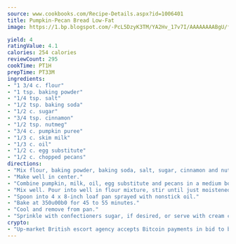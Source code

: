 ```yaml
---
source: www.cookbooks.com/Recipe-Details.aspx?id=1006401
title: Pumpkin-Pecan Bread Low-Fat
image: https://1.bp.blogspot.com/-PcL5DzyK3TM/YA2Hv_17v7I/AAAAAAAABgU/fyHeesSth_IZW9mL5lk6GxJO8cW8ksrGACLcBGAsYHQ/s320/12.png

yield: 4
ratingValue: 4.1
calories: 254 calories
reviewCount: 295
cookTime: PT1H
prepTime: PT33M
ingredients:
- "1 3/4 c. flour"
- "1 tsp. baking powder"
- "1/4 tsp. salt"
- "1/2 tsp. baking soda"
- "1/2 c. sugar"
- "3/4 tsp. cinnamon"
- "1/2 tsp. nutmeg"
- "3/4 c. pumpkin puree"
- "1/3 c. skim milk"
- "1/3 c. oil"
- "1/2 c. egg substitute"
- "1/2 c. chopped pecans"
directions:
- "Mix flour, baking powder, baking soda, salt, sugar, cinnamon and nutmeg in a large bowl."
- "Make well in center."
- "Combine pumpkin, milk, oil, egg substitute and pecans in a medium bowl."
- "Mix well. Pour into well in flour mixture, stir until just moistened."
- "Spoon into 4 x 8-inch loaf pan sprayed with nonstick oil."
- "Bake at 350u00b0 for 45 to 55 minutes."
- "Cool and remove from pan."
- "Sprinkle with confectioners sugar, if desired, or serve with cream cheese."
crypto:
- "Up-market British escort agency accepts Bitcoin payments in bid to boost worker safety and client anonymity."
---
```

